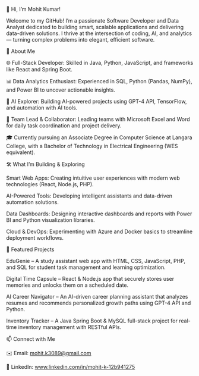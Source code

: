 👋 Hi, I’m Mohit Kumar!

Welcome to my GitHub! I’m a passionate Software Developer and Data Analyst dedicated to building smart, scalable applications and delivering data-driven solutions. I thrive at the intersection of coding, AI, and analytics — turning complex problems into elegant, efficient software.

💼 About Me

🌐 Full-Stack Developer: Skilled in Java, Python, JavaScript, and frameworks like React and Spring Boot.

📊 Data Analytics Enthusiast: Experienced in SQL, Python (Pandas, NumPy), and Power BI to uncover actionable insights.

🤖 AI Explorer: Building AI-powered projects using GPT-4 API, TensorFlow, and automation with AI tools.

🚀 Team Lead & Collaborator: Leading teams with Microsoft Excel and Word for daily task coordination and project delivery.

🎓 Currently pursuing an Associate Degree in Computer Science at Langara College, with a Bachelor of Technology in Electrical Engineering (WES equivalent).

🛠 What I’m Building & Exploring

Smart Web Apps: Creating intuitive user experiences with modern web technologies (React, Node.js, PHP).

AI-Powered Tools: Developing intelligent assistants and data-driven automation solutions.

Data Dashboards: Designing interactive dashboards and reports with Power BI and Python visualization libraries.

Cloud & DevOps: Experimenting with Azure and Docker basics to streamline deployment workflows.

📂 Featured Projects

EduGenie – A study assistant web app with HTML, CSS, JavaScript, PHP, and SQL for student task management and learning optimization.

Digital Time Capsule – React & Node.js app that securely stores user memories and unlocks them on a scheduled date.

AI Career Navigator – An AI-driven career planning assistant that analyzes resumes and recommends personalized growth paths using GPT-4 API and Python.

Inventory Tracker – A Java Spring Boot & MySQL full-stack project for real-time inventory management with RESTful APIs.

📫 Connect with Me

✉️ Email: mohit.k3089@gmail.com

🔗 LinkedIn: www.linkedin.com/in/mohit-k-12b941275

